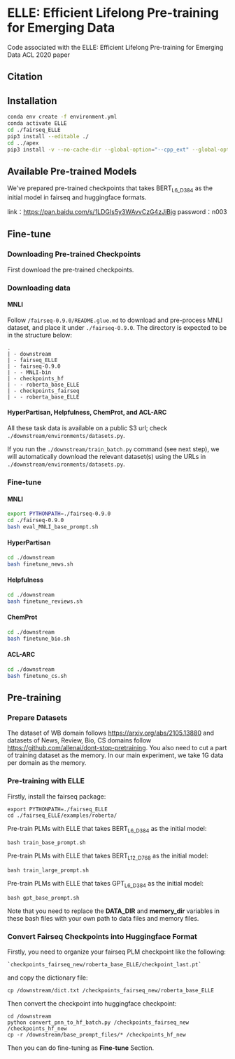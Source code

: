 # ELLE: Efficient Lifelong Pre-training for Emerging Data

Code associated with the ELLE: Efficient Lifelong Pre-training for Emerging Data ACL 2020 paper

## Citation

## Installation

```bash
conda env create -f environment.yml
conda activate ELLE
cd ./fairseq_ELLE
pip3 install --editable ./
cd ../apex
pip3 install -v --no-cache-dir --global-option="--cpp_ext" --global-option="--cuda_ext" ./
```

## Available Pre-trained Models

We've prepared pre-trained checkpoints that takes $\text{BERT}_\text{L6_D384}$ as the initial model in fairseq and huggingface formats. 

link：https://pan.baidu.com/s/1LDGIs5y3WAvvCzG4zJiBjg 
password：n003

## Fine-tune

### Downloading Pre-trained Checkpoints

First download the pre-trained checkpoints. 

### Downloading data

#### MNLI 

Follow `/fairseq-0.9.0/README.glue.md` to download and pre-process MNLI dataset, and place it under `./fairseq-0.9.0`.  The directory is expected to be in the structure below:

```
.
| - downstream
| - fairseq_ELLE
| - fairseq-0.9.0
| - - MNLI-bin
| - checkpoints_hf
| - - roberta_base_ELLE
| - checkpoints_fairseq
| - - roberta_base_ELLE

```

#### HyperPartisan, Helpfulness, ChemProt, and ACL-ARC

All these task data is available on a public S3 url; check `./downstream/environments/datasets.py`.

If you run the `./downstream/train_batch.py` command (see next step), we will automatically download the relevant dataset(s) using the URLs in ``./downstream/environments/datasets.py``.

### Fine-tune

#### MNLI

```bash
export PYTHONPATH=./fairseq-0.9.0
cd ./fairseq-0.9.0
bash eval_MNLI_base_prompt.sh
```

#### HyperPartisan

```bash
cd ./downstream
bash finetune_news.sh
```

#### Helpfulness

```bash
cd ./downstream
bash finetune_reviews.sh
```

#### ChemProt

```bash
cd ./downstream
bash finetune_bio.sh
```

#### ACL-ARC

```bash
cd ./downstream
bash finetune_cs.sh
```



## Pre-training

### Prepare Datasets

The dataset of WB domain follows https://arxiv.org/abs/2105.13880 and datasets of News, Review, Bio, CS domains follow https://github.com/allenai/dont-stop-pretraining.  You also need to cut a part of training dataset as the memory. In our main experiment, we take 1G data per domain as the memory.

### Pre-training with ELLE

Firstly, install the fairseq package:

```
export PYTHONPATH=./fairseq_ELLE
cd ./fairseq_ELLE/examples/roberta/
```

Pre-train PLMs with ELLE that takes $\text{BERT}_\text{L6_D384}$ as the initial model:

```
bash train_base_prompt.sh 
```

Pre-train PLMs with ELLE that takes $\text{BERT}_\text{L12_D768}$ as the initial model:

```
bash train_large_prompt.sh 
```

Pre-train PLMs with ELLE that takes $\text{GPT}_\text{L6_D384}$ as the initial model:

```
bash gpt_base_prompt.sh 
```

Note that you need to replace the  **DATA_DIR** and **memory_dir** variables in these bash files with your own path to data files and memory files.



### Convert Fairseq Checkpoints into Huggingface Format

Firstly, you need to organize your fairseq PLM checkpoint like the following: 

```
`checkpoints_fairseq_new/roberta_base_ELLE/checkpoint_last.pt`
```

and copy the dictionary file:

```
cp /downstream/dict.txt /checkpoints_fairseq_new/roberta_base_ELLE
```

Then convert the checkpoint into huggingface checkpoint:

```
cd /downstream
python convert_pnn_to_hf_batch.py /checkpoints_fairseq_new /checkpoints_hf_new
cp -r /downstream/base_prompt_files/* /checkpoints_hf_new
```

Then you can do fine-tuning as **Fine-tune** Section.